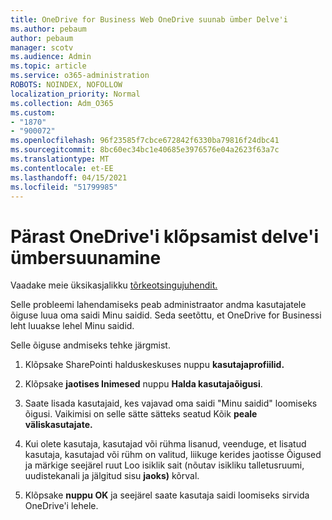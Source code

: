 ```yaml
---
title: OneDrive for Business Web OneDrive suunab ümber Delve'i
ms.author: pebaum
author: pebaum
manager: scotv
ms.audience: Admin
ms.topic: article
ms.service: o365-administration
ROBOTS: NOINDEX, NOFOLLOW
localization_priority: Normal
ms.collection: Adm_O365
ms.custom:
- "1870"
- "900072"
ms.openlocfilehash: 96f23585f7cbce672842f6330ba79816f24dbc41
ms.sourcegitcommit: 8bc60ec34bc1e40685e3976576e04a2623f63a7c
ms.translationtype: MT
ms.contentlocale: et-EE
ms.lasthandoff: 04/15/2021
ms.locfileid: "51799985"
---
```

# <a name="redirected-to-delve-after-you-click-onedrive"></a>Pärast OneDrive'i klõpsamist delve'i ümbersuunamine

Vaadake meie üksikasjalikku [tõrkeotsingujuhendit.](https://docs.microsoft.com/sharepoint/support/sites/troubleshooting-guide-for-sites-stopped-at-provisioning)

Selle probleemi lahendamiseks peab administraator andma kasutajatele õiguse luua oma saidi Minu saidid. Seda seetõttu, et OneDrive for Businessi leht luuakse lehel Minu saidid.

Selle õiguse andmiseks tehke järgmist.

1. Klõpsake SharePointi halduskeskuses nuppu **kasutajaprofiilid.**

2. Klõpsake **jaotises Inimesed** nuppu **Halda kasutajaõigusi**.

3. Saate lisada kasutajaid, kes vajavad oma saidi "Minu saidid" loomiseks õigusi. Vaikimisi on selle sätte sätteks seatud Kõik **peale väliskasutajate.**

4. Kui olete kasutaja, kasutajad või rühma lisanud, veenduge, et lisatud kasutaja, kasutajad  või rühm on valitud, liikuge kerides jaotisse Õigused ja märkige seejärel ruut Loo isiklik sait (nõutav isikliku talletusruumi, uudistekanali ja jälgitud sisu **jaoks)** kõrval.

5. Klõpsake **nuppu OK** ja seejärel saate kasutaja saidi loomiseks sirvida OneDrive'i lehele.
